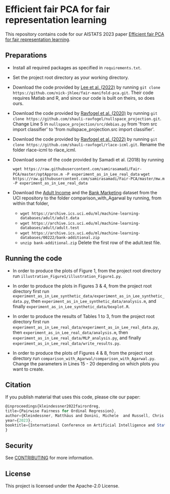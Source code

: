 # Efficient fair PCA for fair representation learning

This repository contains code for our AISTATS 2023 paper [Efficient fair PCA for fair representation learning](http://aistats.org/aistats2023/accepted.html).

## Preparations

* Install all required packages as specified in `requirements.txt`.

* Set the project root directory as your working directory.

* Download the code provided by [Lee et al. (2022)](https://github.com/nick-jhlee/fair-manifold-pca) by running
   `git clone https://github.com/nick-jhlee/fair-manifold-pca.git`. Their code requires Matlab
   and R, and since our code is built on theirs, so does ours.

* Download the code provided by [Ravfogel et al. (2020)](https://github.com/shauli-ravfogel/nullspace_projection) by running
   `git clone https://github.com/shauli-ravfogel/nullspace_projection.git`. Change Line 5 in
   `nullspace_projection/src/debias.py` from 'from src import classifier' to
   'from nullspace_projection.src import classifier'.

* Download the code provided by [Ravfogel et al. (2022)](https://github.com/shauli-ravfogel/rlace-icml) by running
   `git clone https://github.com/shauli-ravfogel/rlace-icml.git`. Rename the folder rlace-icml to
   rlace_icml.

* Download some of the code provided by Samadi et al. (2018) by running 

   `wget https://raw.githubusercontent.com/samirasamadi/Fair-PCA/master/optApprox.m -P experiment_as_in_Lee_real_data` 
   `wget https://raw.githubusercontent.com/samirasamadi/Fair-PCA/master/mw.m -P experiment_as_in_Lee_real_data`

* Download the [Adult Income](https://archive.ics.uci.edu/ml/datasets/adult) and the [Bank Marketing](https://archive.ics.uci.edu/ml/datasets/bank+marketing) dataset from the UCI repository to the folder comparison_with_Agarwal by running, from within that folder,
   + `wget https://archive.ics.uci.edu/ml/machine-learning-databases/adult/adult.data`
   + `wget https://archive.ics.uci.edu/ml/machine-learning-databases/adult/adult.test`
   + `wget https://archive.ics.uci.edu/ml/machine-learning-databases/00222/bank-additional.zip`
   + `unzip bank-additional.zip` 
   Delete the first row of the adult.test file.
 

 
## Running the code

* In order to produce the plots of Figure 1, from the project root directory run `illustration_Figure1/illustration_Figure1.py`.

* In order to produce the plots in Figures 3 & 4, from the project root directory first run `experiment_as_in_Lee_synthetic_data/experiment_as_in_Lee_synthetic_data.py`,
   then `experiment_as_in_Lee_synthetic_data/analysis.m`, and finally
   `experiment_as_in_Lee_synthetic_data/boxplot.R`.

* In order to produce the results of Tables 1 to 3, from the project root directory first run `experiment_as_in_Lee_real_data/experiment_as_in_Lee_real_data.py`,
   then `experiment_as_in_Lee_real_data/analysis.m`, then
   `experiment_as_in_Lee_real_data/MLP_analysis.py`, and finally
   `experiment_as_in_Lee_real_data/write_results.py`.

* In order to produce the plots of Figures 4 & 8, from the project root directory
 run `comparison_with_Agarwal/comparison_with_Agarwal.py`. Change the parameters in 
   Lines 15 - 20 depending on which plots you want to create.
 


 ## Citation

If you publish material that uses this code, please cite our paper:

```js
@inproceedings{kleindessner2022fairordreg,
title={Pairwise Fairness for Ordinal Regression},
author={Kleindessner, Matthäus and Donini, Michele  and Russell, Chris and Zafar, Muhammad Bilal},
year={2023},
booktitle={International Conference on Artificial Intelligence and Statistics (AISTATS)}
}
```

## Security

See [CONTRIBUTING](CONTRIBUTING.md#security-issue-notifications) for more information.

## License

This project is licensed under the Apache-2.0 License.
